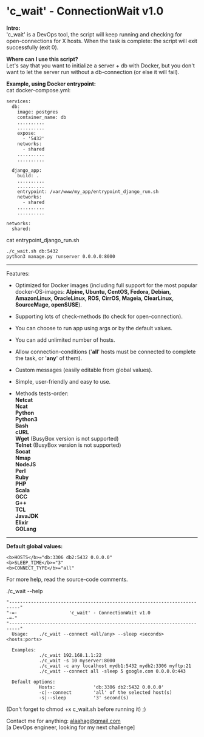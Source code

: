 # 'c_wait' - ConnectionWait v1.0

<b>Intro:</b>  
'c_wait' is a DevOps tool, the script will keep running and checking for open-connections for X hosts.
When the task is complete: the script will exit successfully (exit 0).

<b>Where can I use this script?</b>  
Let's say that you want to initialize a server + db with Docker, but you don't want to let the server run without a db-connection (or else it will fail).  

<b>Example, using Docker entrypoint:</b>  
cat docker-compose.yml:  
```
services:  
  db:  
    image: postgres  
    container_name: db  
    ..........  
    ..........  
    expose:  
      - '5432'
    networks:  
      - shared  
    ..........  
    ..........  

  django_app:  
    build: .  
    ..........  
    ..........  
    entrypoint: /var/www/my_app/entrypoint_django_run.sh  
    networks:  
      - shared  
    ..........  
    ..........  

networks:  
  shared:    
```
cat entrypoint_django_run.sh  
```
./c_wait.sh db:5432  
python3 manage.py runserver 0.0.0.0:8000  
```
--------------------
Features:
* Optimized for Docker images (including full support for the most popular docker-OS-images: <b>Alpine, Ubuntu, CentOS, Fedora, Debian, AmazonLinux, OracleLinux, ROS, CirrOS, Mageia, ClearLinux, SourceMage, openSUSE</b>).  
* Supporting lots of check-methods (to check for open-connection).  
* You can choose to run app using args or by the default values.  
* You can add unlimited number of hosts.  
* Allow connection-conditions ('<b>all</b>' hosts must be connected to complete the task, or '<b>any</b>' of them).  
* Custom messages (easily editable from global values).  
* Simple, user-friendly and easy to use.  

* Methods tests-order:  
<b>Netcat</b>  
<b>Ncat</b>  
<b>Python</b>  
<b>Python3</b>  
<b>Bash</b>  
<b>cURL</b>  
<b>Wget</b>     (BusyBox version is not supported)  
<b>Telnet</b>   (BusyBox version is not supported)  
<b>Socat</b>  
<b>Nmap</b>  
<b>NodeJS</b>  
<b>Perl</b>  
<b>Ruby</b>  
<b>PHP</b>  
<b>Scala</b>  
<b>GCC</b>  
<b>G++</b>  
<b>TCL</b>  
<b>JavaJDK</b>  
<b>Elixir</b>  
<b>GOLang</b>  

--------------------

<b>Default global values:</b>  
```
<b>HOSTS</b>="db:3306 db2:5432 0.0.0.0"  
<b>SLEEP_TIME</b>="3"  
<b>CONNECT_TYPE</b>="all"  
```

For more help, read the source-code comments.  

./c_wait --help  

    "--------------------------------------------------------------------------"
    "-=-                   'c_wait' - ConnectionWait v1.0                   -=-"
    "--------------------------------------------------------------------------"
      Usage:    ./c_wait --connect <all/any> --sleep <seconds> <hosts:ports>
     
      Examples:
                ./c_wait 192.168.1.1:22
                ./c_wait -s 10 myserver:8000
                ./c_wait -c any localhost mydb1:5432 mydb2:3306 myftp:21
                ./c_wait --connect all -sleep 5 google.com 0.0.0.0:443
     
      Default options:
                Hosts:              'db:3306 db2:5432 0.0.0.0'
                -c|--connect        'all' of the selected host(s)
                -s|--sleep          '3' second(s)
    


(Don't forget to chmod +x c_wait.sh before running it) ;)



Contact me for anything: alaahag@gmail.com  
[a DevOps engineer, looking for my next challenge]
